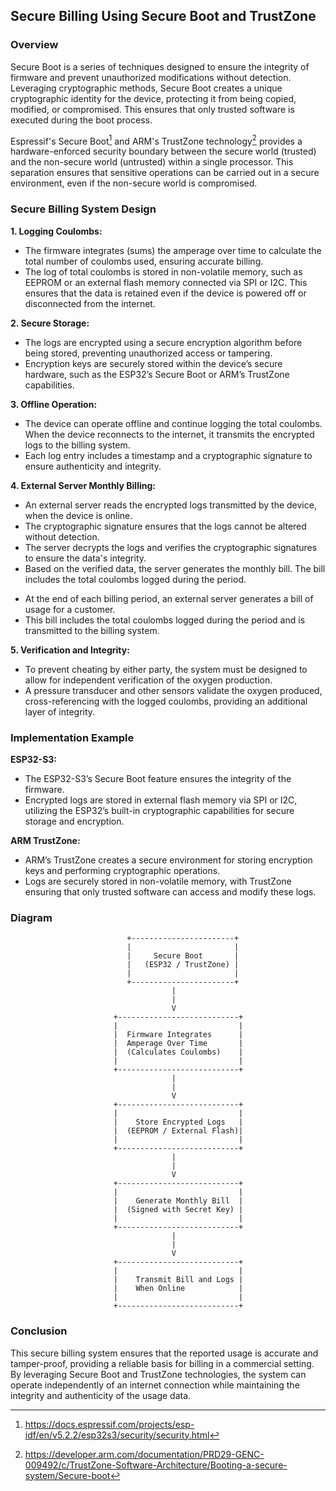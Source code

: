 

## Secure Billing Using Secure Boot and TrustZone

### Overview

Secure Boot is a series of techniques designed to ensure the integrity of firmware and prevent unauthorized modifications without detection. Leveraging cryptographic methods, Secure Boot creates a unique cryptographic identity for the device, protecting it from being copied, modified, or compromised. This ensures that only trusted software is executed during the boot process.

Espressif's Secure Boot[^1]  and ARM's TrustZone technology[^2] provides a hardware-enforced security boundary between the secure world (trusted) and the non-secure world (untrusted) within a single processor. This separation ensures that sensitive operations can be carried out in a secure environment, even if the non-secure world is compromised.

[^1]: https://docs.espressif.com/projects/esp-idf/en/v5.2.2/esp32s3/security/security.html

[^2]: https://developer.arm.com/documentation/PRD29-GENC-009492/c/TrustZone-Software-Architecture/Booting-a-secure-system/Secure-boot


### Secure Billing System Design

**1. Logging Coulombs:**

- The firmware integrates (sums) the amperage over time to calculate the total number of coulombs used, ensuring accurate billing.
- The log of total coulombs is stored in non-volatile memory, such as EEPROM or an external flash memory connected via SPI or I2C. This ensures that the data is retained even if the device is powered off or disconnected from the internet.

**2. Secure Storage:**

- The logs are encrypted using a secure encryption algorithm before being stored, preventing unauthorized access or tampering.
- Encryption keys are securely stored within the device’s secure hardware, such as the ESP32’s Secure Boot or ARM’s TrustZone capabilities.

**3. Offline Operation:**

- The device can operate offline and continue logging the total coulombs. When the device reconnects to the internet, it transmits the encrypted logs to the billing system.
- Each log entry includes a timestamp and a cryptographic signature to ensure authenticity and integrity.

**4. External Server Monthly Billing:**

* An external server reads the encrypted logs transmitted by the device, when the device is online.
* The cryptographic signature ensures that the logs cannot be altered without detection.
* The server decrypts the logs and verifies the cryptographic signatures to ensure the data's integrity.
* Based on the verified data, the server generates the monthly bill. The bill includes the total coulombs logged during the period.
- At the end of each billing period, an external server  generates a bill of usage for a customer.
- This bill includes the total coulombs logged during the period and is transmitted to the billing system.


**5. Verification and Integrity:**

- To prevent cheating by either party, the system must be designed to allow for independent verification of the oxygen production.
- A pressure transducer and other sensors validate the oxygen produced, cross-referencing with the logged coulombs, providing an additional layer of integrity.

### Implementation Example

**ESP32-S3:**

- The ESP32-S3’s Secure Boot feature ensures the integrity of the firmware.
- Encrypted logs are stored in external flash memory via SPI or I2C, utilizing the ESP32’s built-in cryptographic capabilities for secure storage and encryption.

**ARM TrustZone:**

- ARM’s TrustZone creates a secure environment for storing encryption keys and performing cryptographic operations.
- Logs are securely stored in non-volatile memory, with TrustZone ensuring that only trusted software can access and modify these logs.

### Diagram

```plaintext
                          +-----------------------+
                          |                       |
                          |     Secure Boot       |
                          |   (ESP32 / TrustZone) |
                          |                       |
                          +-----------------------+
                                    |
                                    |
                                    V
                       +---------------------------+
                       |                           |
                       |  Firmware Integrates      |
                       |  Amperage Over Time       |
                       |  (Calculates Coulombs)    |
                       |                           |
                       +---------------------------+
                                    |
                                    |
                                    V
                       +---------------------------+
                       |                           |
                       |    Store Encrypted Logs   |
                       |  (EEPROM / External Flash)|
                       |                           |
                       +---------------------------+
                                    |
                                    |
                                    V
                       +---------------------------+
                       |                           |
                       |    Generate Monthly Bill  |
                       |  (Signed with Secret Key) |
                       |                           |
                       +---------------------------+
                                    |
                                    |
                                    V
                       +---------------------------+
                       |                           |
                       |    Transmit Bill and Logs |
                       |    When Online            |
                       |                           |
                       +---------------------------+
```

### Conclusion

This secure billing system ensures that the reported usage is accurate and tamper-proof, providing a reliable basis for billing in a commercial setting. By leveraging Secure Boot and TrustZone technologies, the system can operate independently of an internet connection while maintaining the integrity and authenticity of the usage data.
